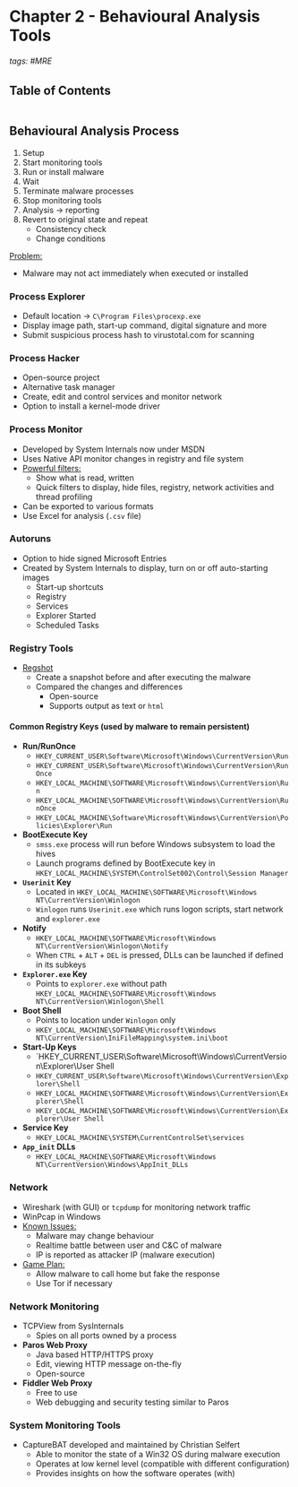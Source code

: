 # Chapter 2 - Behavioural Analysis Tools

###### tags: #MRE 

## Table of Contents
```toc
```

## Behavioural Analysis Process
1. Setup
2. Start monitoring tools
3. Run or install malware
4. Wait
5. Terminate malware processes
6. Stop monitoring tools
7. Analysis -> reporting
8. Revert to original state and repeat
	- Consistency check
	- Change conditions

<u>Problem:</u>
- Malware may not act immediately when executed or installed

### Process Explorer
- Default location -> `C\Program Files\procexp.exe`
- Display image path, start-up command, digital signature and more
- Submit suspicious process hash to virustotal.com for scanning

### Process Hacker
- Open-source project
- Alternative task manager
- Create, edit and control services and monitor network
- Option to install a kernel-mode driver

### Process Monitor
- Developed by System Internals now under MSDN
- Uses Native API monitor changes in registry and file system
- <u>Powerful filters:</u>
	- Show what is read, written
	- Quick filters to display, hide files, registry, network activities and thread profiling
- Can be exported to various formats
- Use Excel for analysis (`.csv` file)

### Autoruns
- Option to hide signed Microsoft Entries
- Created by System Internals to display, turn on or off auto-starting images
	- Start-up shortcuts
	- Registry
	- Services
	- Explorer Started
	- Scheduled Tasks

### Registry Tools
- <u>Regshot</u>
	- Create a snapshot before and after executing the malware
	- Compared the changes and differences
		- Open-source
		- Supports output as text or `html`

#### Common Registry Keys (used by malware to remain persistent)
- **Run/RunOnce**
	- `HKEY_CURRENT_USER\Software\Microsoft\Windows\CurrentVersion\Run`
	- `HKEY_CURRENT_USER\Software\Microsoft\Windows\CurrentVersion\RunOnce`
	- `HKEY_LOCAL_MACHINE\SOFTWARE\Microsoft\Windows\CurrentVersion\Run`
	- `HKEY_LOCAL_MACHINE\SOFTWARE\Microsoft\Windows\CurrentVersion\RunOnce`
	- `HKEY_LOCAL_MACHINE\Software\Microsoft\Windows\CurrentVersion\Policies\Explorer\Run`
- **BootExecute Key**
	- `smss.exe` process will run before Windows subsystem to load the hives
	- Launch programs defined by BootExecute key in `HKEY_LOCAL_MACHINE\SYSTEM\ControlSet002\Control\Session Manager`
- **`Userinit` Key**
	- Located in `HKEY_LOCAL_MACHINE\SOFTWARE\Microsoft\Windows NT\CurrentVersion\Winlogon`
	- `Winlogon` runs `Userinit.exe` which runs logon scripts, start network and `explorer.exe`
- **Notify**
	- `HKEY_LOCAL_MACHINE\SOFTWARE\Microsoft\Windows NT\CurrentVersion\Winlogon\Notify`
	- When `CTRL` + `ALT` + `DEL` is pressed, DLLs can be launched if defined in its subkeys
- **`Explorer.exe` Key**
	- Points to `explorer.exe` without path `HKEY_LOCAL_MACHINE\SOFTWARE\Microsoft\Windows NT\CurrentVersion\Winlogon\Shell`
- **Boot Shell**
	- Points to location under `Winlogon` only
	- `HKEY_LOCAL_MACHINE\SOFTWARE\Microsoft\Windows NT\CurrentVersion\IniFileMapping\system.ini\boot`
- **Start-Up Keys**
	- `HKEY_CURRENT_USER\Software\Microsoft\Windows\CurrentVersion\Explorer\User Shell 
	- `HKEY_CURRENT_USER\Software\Microsoft\Windows\CurrentVersion\Explorer\Shell `
	- `HKEY_LOCAL_MACHINE\SOFTWARE\Microsoft\Windows\CurrentVersion\Explorer\Shell `
	- `HKEY_LOCAL_MACHINE\SOFTWARE\Microsoft\Windows\CurrentVersion\Explorer\User Shell`
- **Service Key**
	- `HKEY_LOCAL_MACHINE\SYSTEM\CurrentControlSet\services`
- **`App_init` DLLs**
	- `HKEY_LOCAL_MACHINE\SOFTWARE\Microsoft\Windows NT\CurrentVersion\Windows\AppInit_DLLs`

### Network
- Wireshark (with GUI) or `tcpdump` for monitoring network traffic
- WinPcap in Windows
- <u>Known Issues:</u>
	- Malware may change behaviour
	- Realtime battle between user and C&C of malware
	- IP is reported as attacker IP (malware execution)
- <u>Game Plan:</u>
	- Allow malware to call home but fake the response
	- Use Tor if necessary

### Network Monitoring
- TCPView from SysInternals
	- Spies on all ports owned by a process
- **Paros Web Proxy**
	- Java based HTTP/HTTPS proxy
	- Edit, viewing HTTP message on-the-fly
	- Open-source
- **Fiddler Web Proxy**
	- Free to use
	- Web debugging and security testing similar to Paros

### System Monitoring Tools
- CaptureBAT developed and maintained by Christian Selfert
	- Able to monitor the state of a Win32 OS during malware execution
	- Operates at low kernel level (compatible with different configuration)
	- Provides insights on how the software operates (with)